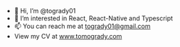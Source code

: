 - 👋 Hi, I’m @togrady01
- 👀 I’m interested in React, React-Native and Typescript
- 📫 You can reach me at togrady01@gmail.com
- View my CV at www.tomogrady.com
